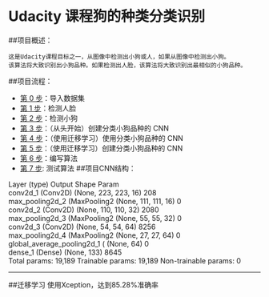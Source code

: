 # Udacity 课程狗的种类分类识别    
##项目概述：

    这是Udacity课程目标之一，从图像中检测出小狗或人，如果从图像中检测出小狗。
    该算法将大致识别出小狗品种。如果检测出人脸，该算法将大致识别出最相似的小狗品种。
##项目流程：
* [第 0 步](#step0)：导入数据集
* [第 1 步](#step1)：检测人脸
* [第 2 步](#step2)：检测小狗
* [第 3 步](#step3)：（从头开始）创建分类小狗品种的 CNN
* [第 4 步](#step4)：（使用迁移学习）使用分类小狗品种的 CNN     
* [第 5 步](#step5)：（使用迁移学习）创建分类小狗品种的 CNN
* [第 6 步](#step6)：编写算法
* [第 7 步](#step7): 测试算法
##项目CNN结构：

Layer (type)                 Output Shape              Param   
conv2d_1 (Conv2D)            (None, 223, 223, 16)      208       
max_pooling2d_2 (MaxPooling2 (None, 111, 111, 16)      0         
conv2d_2 (Conv2D)            (None, 110, 110, 32)      2080      
max_pooling2d_3 (MaxPooling2 (None, 55, 55, 32)        0         
conv2d_3 (Conv2D)            (None, 54, 54, 64)        8256      
max_pooling2d_4 (MaxPooling2 (None, 27, 27, 64)        0         
global_average_pooling2d_1 ( (None, 64)                0         
dense_1 (Dense)              (None, 133)               8645      
Total params: 19,189
Trainable params: 19,189
Non-trainable params: 0
_________________________________________________________________
##迁移学习
使用Xception，达到85.28%准确率
